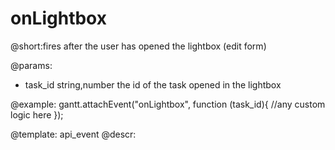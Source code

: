 onLightbox
=============

@short:fires after the user has opened the lightbox (edit form)
	

@params: 
- task_id	string,number	the id of the task opened in the lightbox

@example: 
gantt.attachEvent("onLightbox", function (task_id){
	//any custom logic here
});



@template:	api_event
@descr: 
